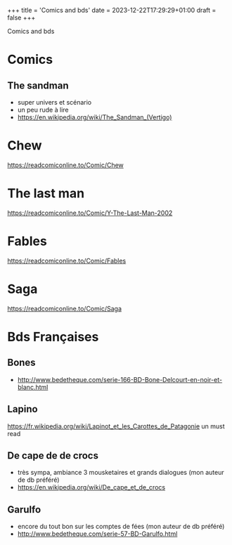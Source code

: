 +++
title = 'Comics and bds'
date = 2023-12-22T17:29:29+01:00
draft = false
+++

Comics and bds

<!--more-->

# Comics

## The sandman
* super univers et scénario
* un peu rude à lire
* https://en.wikipedia.org/wiki/The_Sandman_(Vertigo)

# Chew

https://readcomiconline.to/Comic/Chew

# The last man

https://readcomiconline.to/Comic/Y-The-Last-Man-2002

# Fables

https://readcomiconline.to/Comic/Fables

# Saga 
https://readcomiconline.to/Comic/Saga

# Bds Françaises

## Bones

* http://www.bedetheque.com/serie-166-BD-Bone-Delcourt-en-noir-et-blanc.html

## Lapino

https://fr.wikipedia.org/wiki/Lapinot_et_les_Carottes_de_Patagonie
un must read

## De cape de de crocs

* très sympa, ambiance 3 mousketaires et grands dialogues (mon auteur de db préféré)
* https://en.wikipedia.org/wiki/De_cape_et_de_crocs

## Garulfo

* encore du tout bon sur les comptes de fées (mon auteur de db préféré)
* http://www.bedetheque.com/serie-57-BD-Garulfo.html


